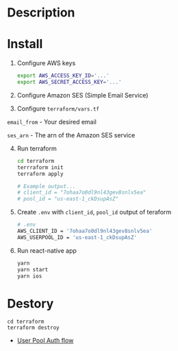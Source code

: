 # Description

# Install

1. Configure AWS keys

    ```sh
    export AWS_ACCESS_KEY_ID='...'
    export AWS_SECRET_ACCESS_KEY='...'
    ```

2. Configure Amazon SES (Simple Email Service)


3. Configure `terraform/vars.tf`

  `email_from` - Your desired email

  `ses_arn` - The arn of the Amazon SES service

4. Run terraform

    ```sh
    cd terraform
    terrraform init
    terraform apply

    # Example output...
    # client_id = "7ohaa7o0dl9nl43gev8snlv5ea"
    # pool_id = "us-east-1_ckDsupAsZ"
    ```
5. Create `.env` with `client_id`, `pool_id` output of teraform

    ```sh
    # .env
    AWS_CLIENT_ID = '7ohaa7o0dl9nl43gev8snlv5ea'
    AWS_USERPOOL_ID = 'us-east-1_ckDsupAsZ'
    ```

6. Run react-native app
   ```sh
   yarn
   yarn start
   yarn ios
   ```

# Destory

```
cd terraform
terraform destroy
```

- [User Pool Auth flow](https://aws.amazon.com/blogs/mobile/customizing-your-user-pool-authentication-flow/)